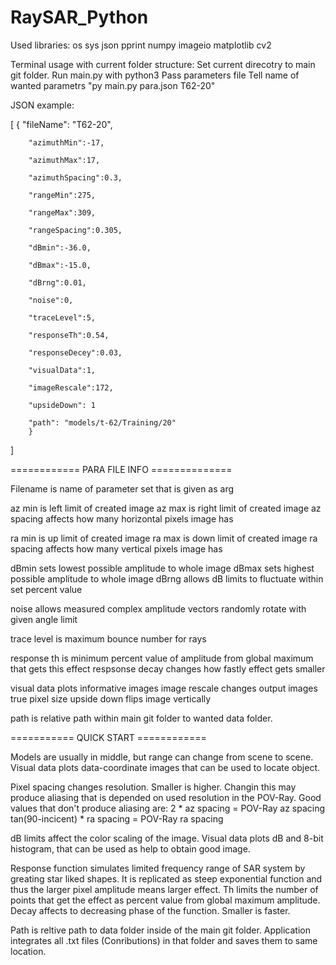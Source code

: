 # RaySAR_Python

Used libraries:
os
sys
json
pprint
numpy
imageio
matplotlib
cv2

Terminal usage with current folder structure:
Set current direcotry to main git folder.
Run main.py with python3
Pass parameters file
Tell name of wanted parametrs
"py main.py para.json T62-20"


JSON example:

[
		{
		"fileName": "T62-20",
	
		"azimuthMin":-17,
		
		"azimuthMax":17,
		
		"azimuthSpacing":0.3,
		
		"rangeMin":275,
		
		"rangeMax":309,
		
		"rangeSpacing":0.305,
		
		"dBmin":-36.0,
		
		"dBmax":-15.0,
		
		"dBrng":0.01,
		
		"noise":0,
		
		"traceLevel":5,
		
		"responseTh":0.54,
		
		"responseDecey":0.03,
		
		"visualData":1,
		
		"imageRescale":172,
		
		"upsideDown": 1
		
		"path": "models/t-62/Training/20"
		}
]

============ PARA FILE INFO ==============

Filename is name of parameter set that is given as arg

az min is left limit of created image
az max is right limit of created image
az spacing affects how many horizontal pixels image has

ra min is up limit of created image
ra max is down limit of created image
ra spacing affects how many vertical pixels image has

dBmin sets lowest possible amplitude to whole image
dBmax sets highest possible amplitude to whole image
dBrng allows dB limits to fluctuate within set percent value

noise allows measured complex amplitude vectors randomly rotate with given angle limit

trace level is maximum bounce number for rays

response th is minimum percent value of amplitude from global maximum that gets this effect
respsonse decay changes how fastly effect gets smaller

visual data plots informative images
image rescale changes output images true pixel size
upside down flips image vertically

path is relative path within main git folder to wanted data folder.


=========== QUICK START ============

Models are usually in middle, but range can change from scene to scene.
Visual data plots data-coordinate images that can be used to locate object.

Pixel spacing changes resolution. Smaller is higher. Changin this may produce aliasing
that is depended on used resolution in the POV-Ray. 
Good values that don't produce aliasing are:
2 * az spacing = POV-Ray az spacing 
tan(90-incicent) * ra spacing = POV-Ray ra spacing 

dB limits affect the color scaling of the image. 
Visual data plots dB and 8-bit histogram, that can be used as help
to obtain good image.

Response function simulates limited frequency range of SAR system by greating star liked shapes.
It is replicated as steep exponential function and thus the larger pixel amplitude means larger effect.
Th limits the number of points that get the effect as percent value from global maximum amplitude.
Decay affects to decreasing phase of the function. Smaller is faster.

Path is reltive path to data folder inside of the main git folder.
Application integrates all .txt files (Conributions) in that folder 
and saves them to same location.

